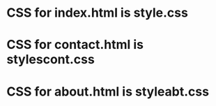 # CSS for index.html is style.css
# CSS for contact.html is stylescont.css
# CSS for about.html  is styleabt.css
